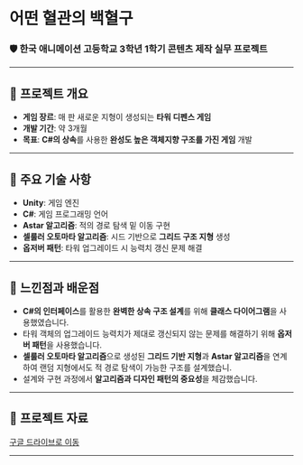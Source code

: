 # 어떤 혈관의 백혈구

### 🛡️ 한국 애니메이션 고등학교 3학년 1학기 콘텐츠 제작 실무 프로젝트

---

## 📌 프로젝트 개요
- **게임 장르**: 매 판 새로운 지형이 생성되는 **타워 디펜스 게임**
- **개발 기간**: 약 3개월
- **목표**: **C#의 상속**를 사용한 **완성도 높은 객체지향 구조를 가진 게임** 개발

---

## 🔑 주요 기술 사항
- **Unity**: 게임 엔진
- **C#**: 게임 프로그래밍 언어
- **Astar 알고리즘**: 적의 경로 탐색 밑 이동 구현
- **셀룰러 오토마타 알고리즘**: 시드 기반으로 **그리드 구조 지형** 생성
- **옵저버 패턴**: 타워 업그레이드 시 능력치 갱신 문제 해결

---

## 🤔 느낀점과 배운점
- **C#의 인터페이스**를 활용한 **완벽한 상속 구조 설계**를 위해 **클래스 다이어그램**을 사용했였습니다.
- 타워 객체의 업그레이드 능력치가 제대로 갱신되지 않는 문제를 해결하기 위해 **옵저버 패턴**을 사용했습니다.
- **셀룰러 오토마타 알고리즘**으로 생성된 **그리드 기반 지형**과 **Astar 알고리즘**을 연계하여 랜덤 지형에서도 적 경로 탐색이 가능한 구조를 설계했습니.
- 설계와 구현 과정에서 **알고리즘과 디자인 패턴의 중요성**을 체감했습니다.

---

## 📄 프로젝트 자료
[구글 드라이브로 이동](https://drive.google.com/drive/folders/1T5mu8pkvYJu2mhIrfiyf9focdZtEgnFD?usp=drive_link)

---
